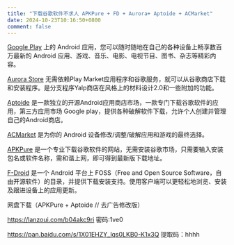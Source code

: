 ```yaml
---
title: "下载谷歌软件不求人 APKPure + FD + Aurora+ Aptoide + ACMarket"
date: 2024-10-23T10:16:50+0800
comment: false
---
```


[Google Play](https://play.google.com/store/apps) 上的 Android 应用，您可以随时随地在自己的各种设备上畅享数百万最新的 Android 应用、游戏、音乐、电影、电视节目、图书、杂志等精彩内容。

[Aurora Store](https://aurorastore.org) 无需依赖Play Market应用程序和谷歌服务，就可以从谷歌商店下载和安装程序。是分支程序Yalp商店在风格上的材料设计2.0和一些附加的功能。

[Aptoide](https://cn.aptoide.com) 是一款独立的开源Android应用商店市场，一款专门下载谷歌软件的应用，第三方应用市场 Google play，提供各种破解软件下载，允许个人创建并管理自己的Android商店。

[ACMarket](https://www.acmarket.net) 是为你的 Android 设备修改/调整/破解应用和游戏的最终选择。

[APKPure](https://apkpure.com/cn) 是一个专业下载谷歌软件的网站，无需安装谷歌市场，只需要输入安装包名或软件名称，需和谐上网，即可得到最新版下载地址。

[F-Droid](https://f-droid.org/zh_Hans) 是一个 Android 平台上 FOSS（Free and Open Source Software，自由开源软件）的目录，并提供下载安装支持。使用客户端可以更轻松地浏览、安装及跟进设备上的应用更新。

网盘下载（APKPure + Aptoide // 去广告修改版）

https://lanzoui.com/b04akc9ri 密码:1ve0

https://pan.baidu.com/s/1X01EHZY_lqs0LKB0-K1x3Q 提取码：hhhh
